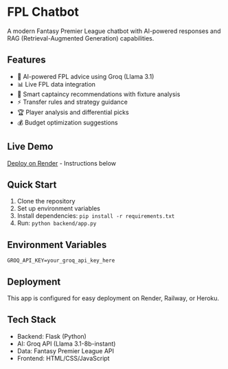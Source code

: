 # FPL Chatbot
A modern Fantasy Premier League chatbot with AI-powered responses and RAG (Retrieval-Augmented Generation) capabilities.

## Features
- 🤖 AI-powered FPL advice using Groq (Llama 3.1)
- 📊 Live FPL data integration
- 🎯 Smart captaincy recommendations with fixture analysis
- ⚡ Transfer rules and strategy guidance
- 🏆 Player analysis and differential picks
- 💰 Budget optimization suggestions

## Live Demo
[Deploy on Render](https://render.com) - Instructions below

## Quick Start
1. Clone the repository
2. Set up environment variables
3. Install dependencies: `pip install -r requirements.txt`
4. Run: `python backend/app.py`

## Environment Variables
```
GROQ_API_KEY=your_groq_api_key_here
```

## Deployment
This app is configured for easy deployment on Render, Railway, or Heroku.

## Tech Stack
- Backend: Flask (Python)
- AI: Groq API (Llama 3.1-8b-instant)
- Data: Fantasy Premier League API
- Frontend: HTML/CSS/JavaScript

